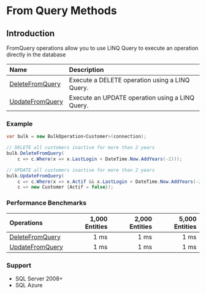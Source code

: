 # From Query Methods

## Introduction
FromQuery operations allow you to use LINQ Query to execute an operation directly in the database

| Name      | Description |
| :-------------- | :------------- |
| <a href="/delete-from-query">DeleteFromQuery</a> | Execute a DELETE operation using a LINQ Query. |
| <a href="/update-from-query">UpdateFromQuery</a> | Execute an UPDATE operation using a LINQ Query. |



### Example
```csharp
var bulk = new BulkOperation<Customer>(connection);

// DELETE all customers inactive for more than 2 years
bulk.DeleteFromQuery(
    c => c.Where(x => x.LastLogin < DateTime.Now.AddYears(-2)));

// UPDATE all customers inactive for more than 2 years
bulk.UpdateFromQuery(
    c => c.Where(x => x.Actif && x.LastLogin < DateTime.Now.AddYears(-2)),
    c => new Customer {Actif = false});
```


### Performance Benchmarks

| Operations      | 1,000 Entities | 2,000 Entities | 5,000 Entities |
| :-------------- | -------------: | -------------: | -------------: |
| <a href="/delete-from-query">DeleteFromQuery</a> | 1 ms           | 1 ms           | 1 ms           |
| <a href="/update-from-query">UpdateFromQuery</a> | 1 ms           | 1 ms           | 1 ms           |

### Support
- SQL Server 2008+
- SQL Azure
